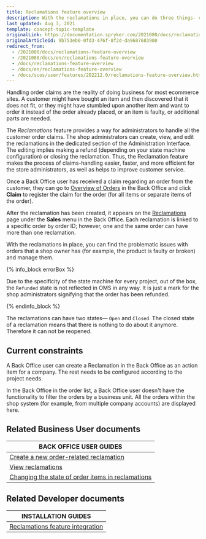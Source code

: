 ```yaml
---
title: Reclamations feature overview
description: With the reclamations in place, you can do three things- create a new connected order, return money paid for the order, or close the reclamation.
last_updated: Aug 3, 2021
template: concept-topic-template
originalLink: https://documentation.spryker.com/2021080/docs/reclamations-feature-overview
originalArticleId: 9b753eb0-0fd3-476f-8f2d-da9687683900
redirect_from:
  - /2021080/docs/reclamations-feature-overview
  - /2021080/docs/en/reclamations-feature-overview
  - /docs/reclamations-feature-overview
  - /docs/en/reclamations-feature-overview
  - /docs/scos/user/features/202212.0/reclamations-feature-overview.html
---
```


Handling order claims are the reality of doing business for most ecommerce sites. A customer might have bought an item and then discovered that it does not fit, or they might have stumbled upon another item and want to order it instead of the order already placed, or an item is faulty, or additional parts are needed.

The _Reclamations_ feature provides a way for administrators to handle all the customer order claims. The shop administrators can create, view, and edit the reclamations in the dedicated section of the Administration Interface. The editing implies making a refund (depending on your state machine configuration) or closing the reclamation. Thus, the Reclamation feature makes the process of claims-handling easier, faster, and more efficient for the store administrators, as well as helps to improve customer service.

Once a Back Office user has received a claim regarding an order from the customer, they can go to [Overview of Orders](/docs/pbc/all/order-management-system/{{page.version}}/manage-in-the-back-office/reclamations/create-reclamations.html) in the Back Office and click **Claim** to register the claim for the order (for all items or separate items of the order).

After the reclamation has been created, it appears on the [Reclamations](/docs/pbc/all/order-management-system/{{page.version}}/manage-in-the-back-office/reclamations/view-reclamations.html) page under the **Sales** menu in the Back Office. Each reclamation is linked to a specific order by order ID; however, one and the same order can have more than one reclamation.

With the reclamations in place, you can find the problematic issues with orders that a shop owner has (for example, the product is faulty or broken) and manage them.

{% info_block errorBox %}

Due to the specificity of the state machine for every project, out of the box, the `Refunded` state is not reflected in OMS in any way. It is just a mark for the shop administrators signifying that the order has been refunded.

{% endinfo_block %}

The reclamations can have two states— `Open` and `Closed`. The closed state of a reclamation means that there is nothing to do about it anymore. Therefore it can not be reopened.

## Current constraints

A Back Office user can create a Reclamation in the Back Office as an action item for a company. The rest needs to be configured according to the project needs.

In the Back Office in the order list, a Back Office user doesn't have the functionality to filter the orders by a business unit. All the orders within the shop system (for example, from multiple company accounts) are displayed here.

## Related Business User documents

|BACK OFFICE USER GUIDES|
|---|
| [Create a new order-related reclamation](/docs/pbc/all/order-management-system/{{page.version}}/manage-in-the-back-office/reclamations/create-reclamations.html)  |
| [View reclamations](/docs/pbc/all/order-management-system/{{page.version}}/manage-in-the-back-office/reclamations/view-reclamations.html)  |
| [Changing the state of order items in reclamations](/docs/pbc/all/order-management-system/{{page.version}}/manage-in-the-back-office/reclamations/change-the-state-of-order-items-in-reclamations.html)  |

## Related Developer documents

| INSTALLATION GUIDES  |
|---------|
|[Reclamations feature integration](/docs/pbc/all/order-management-system/{{page.version}}/install-and-upgrade/install-features/install-the-reclamations-feature.html)|
